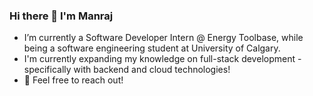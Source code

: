 ### Hi there 👋 I'm Manraj
- I’m currently a Software Developer Intern @ Energy Toolbase, while being a software engineering student at University of Calgary.
- I'm currently expanding my knowledge on full-stack development - specifically with backend and cloud technologies!
- 💬 Feel free to reach out! 
